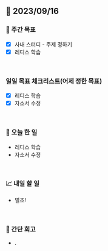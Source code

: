 ## 📅 2023/09/16


### 👏 주간 목표

- [x] 사내 스터디 - 주제 정하기
- [x] 레디스 학습

<br/>

### 일일 목표 체크리스트(어제 정한 목표)

- [x] 레디스 학습
- [x] 자소서 수정
  
<br/>

### 💯 오늘 한 일

- 레디스 학습
- 자소서 수정


<br/>

### 📈 내일 할 일

- 벌초!

<br/>

### 🤔 간단 회고

- . 
 
